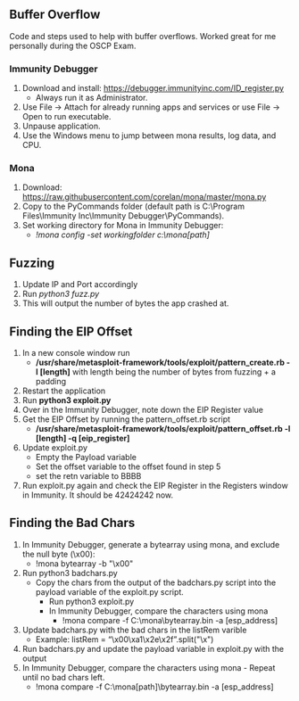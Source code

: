 ## Buffer Overflow

Code and steps used to help with buffer overflows. Worked great for me personally during the OSCP Exam.

### Immunity Debugger
1. Download and install: https://debugger.immunityinc.com/ID_register.py
   - Always run it as Administrator.
2. Use File -> Attach for already running apps and services or use File -> Open to run executable.
3. Unpause application.
4. Use the Windows menu to jump between mona results, log data, and CPU.

### Mona
1. Download: https://raw.githubusercontent.com/corelan/mona/master/mona.py
2. Copy to the PyCommands folder (default path is C:\Program Files\Immunity Inc\Immunity Debugger\PyCommands).
3. Set working directory for Mona in Immunity Debugger:
   - *!mona config -set workingfolder c:\mona\[path]*

## Fuzzing
1. Update IP and Port accordingly
2. Run *python3 fuzz.py*
3. This will output the number of bytes the app crashed at.

## Finding the EIP Offset
1. In a new console window run 
   - **/usr/share/metasploit-framework/tools/exploit/pattern_create.rb -l [length]** with length being the number of bytes from fuzzing + a padding
2. Restart the application
3. Run **python3 exploit.py**
4. Over in the Immunity Debugger, note down the EIP Register value
5. Get the EIP Offset by running the pattern_offset.rb script
   - **/usr/share/metasploit-framework/tools/exploit/pattern_offset.rb -l [length] -q [eip_register]**
7. Update exploit.py
   - Empty the Payload variable
   - Set the offset variable to the offset found in step 5
   - set the retn variable to BBBB
8. Run exploit.py again and check the EIP Register in the Registers window in Immunity. It should be 42424242 now.

## Finding the Bad Chars
1. In Immunity Debugger, generate a bytearray using mona, and exclude the null byte (\x00):
   - !mona bytearray -b "\x00"
2. Run python3 badchars.py
   - Copy the chars from the output of the badchars.py script into the payload variable of the exploit.py script.
	 - Run python3 exploit.py
	 - In Immunity Debugger, compare the characters using mona
		 - !mona compare -f C:\mona\bytearray.bin -a [esp_address]
3. Update badchars.py with the bad chars in the listRem varible
   - Example: listRem = “\\x00\\xa1\\x2e\\x2f”.split("\\x")
4. Run badchars.py and update the payload variable in exploit.py with the output
5. In Immunity Debugger, compare the characters using mona - Repeat until no bad chars left.
   - !mona compare -f C:\mona\[path]\bytearray.bin -a [esp_address]
